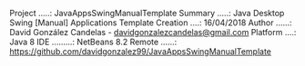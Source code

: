 Project .....: JavaAppsSwingManualTemplate
Summary .....: Java Desktop Swing [Manual] Applications Template
Creation ....: 16/04/2018
Author ......: David González Candelas - davidgonzalezcandelas@gmail.com
Platform ....: Java 8
IDE .........: NetBeans 8.2
Remote ......: https://github.com/davidgonzalez99/JavaAppsSwingManualTemplate